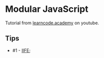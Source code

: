 # Modular JavaScript

Tutorial from [learncode.academy](https://www.youtube.com/watch?v=HkFlM73G-hk&list=PLoYCgNOIyGABs-wDaaxChu82q_xQgUb4f&index=1) on youtube.

## Tips
* #1 - [IIFE](http://gregfranko.com/blog/i-love-my-iife/);